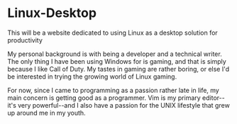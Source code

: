 # Linux-Desktop

This will be a website dedicated to using Linux as a desktop solution for productivity

My personal background is with being a developer and a technical writer.  The only thing I have been using Windows for is gaming,
and that is simply because I like Call of Duty.  My tastes in gaming are rather boring, or else I'd be interested in trying the
growing world of Linux gaming.

For now, since I came to programming as a passion rather late in life, my main concern is getting good as a programmer.  Vim is my
primary editor--it's very powerful--and I also have a passion for the UNIX lifestyle that grew up around me in my youth.


